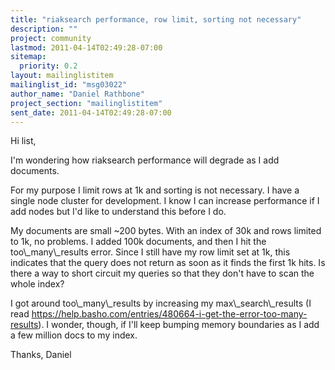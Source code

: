 ```yaml
---
title: "riaksearch performance, row limit, sorting not necessary"
description: ""
project: community
lastmod: 2011-04-14T02:49:28-07:00
sitemap:
  priority: 0.2
layout: mailinglistitem
mailinglist_id: "msg03022"
author_name: "Daniel Rathbone"
project_section: "mailinglistitem"
sent_date: 2011-04-14T02:49:28-07:00
---
```



Hi list,

I'm wondering how riaksearch performance will degrade as I add documents.

For my purpose I limit rows at 1k and sorting is not necessary. I have a
single node cluster for development. I know I can increase performance if I
add nodes but I'd like to understand this before I do.

My documents are small ~200 bytes. With an index of 30k and rows limited to
1k, no problems. I added 100k documents, and then I hit
the too\\_many\\_results error. Since I still have my row limit set at 1k, this
indicates that the query does not return as soon as it finds the first 1k
hits. Is there a way to short circuit my queries so that they don't have to
scan the whole index?

I got around too\\_many\\_results by increasing my max\\_search\\_results (I read
https://help.basho.com/entries/480664-i-get-the-error-too-many-results). I
wonder, though, if I'll keep bumping memory boundaries as I add a few
million docs to my index.

Thanks,
Daniel
